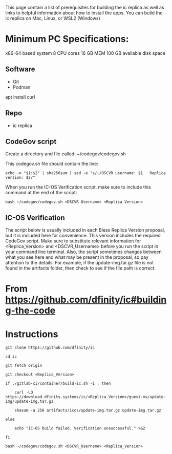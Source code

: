 This page contain a list of prerequisites for building the ic replica as well as links to helpful information about how to install the apps. You can build the ic replica on Mac, Linux, or WSL2 (Windows)

# Minimum PC Specifications:

x86-64 based system 8 CPU cores
16 GB MEM
100 GB available disk space

## Software

- Git
- Podman

apt install curl

## Repo

- ic replica

## CodeGov script

Create a directory and file called:
~/codegov/codegov.sh

This codegov.sh file should contain the line:

```
echo -n "$1:$2" | sha256sum | sed -e "s/-/DSCVR username: $1   Replica version: $2/"
```

When you run the IC-OS Verification script, make sure to include this command at the end of the script:

```
bash ~/codegov/codegov.sh <DSCVR Username> <Replica Version>
```

## IC-OS Verification

The script below is usually included in each Bless Replica Version proposal, but it is included here for convenience. This version includes the required CodeGov script. Make sure to substitute relevant information for <Replica_Version> and <DSCVR_Username> before you run the script in your command line terminal. Also, the script sometimes changes between what you see here and what may be present in the proposal, so pay attention to the details. For example, if the update-img.tar.gz file is not found in the artifacts folder, then check to see if the file path is correct.

# From https://github.com/dfinity/ic#building-the-code

# Instructions

```
git clone https://github.com/dfinity/ic

cd ic

git fetch origin

git checkout <Replica_Version>

if ./gitlab-ci/container/build-ic.sh -i ; then

    curl -LO https://download.dfinity.systems/ic/<Replica_Version>/guest-os/update-img/update-img.tar.gz

    shasum -a 256 artifacts/icos/update-img.tar.gz update-img.tar.gz

else

    echo "IC-OS build failed. Verification unsuccessful." >&2

fi

bash ~/codegov/codegov.sh <DSCVR_Username> <Replica_Version>
```

